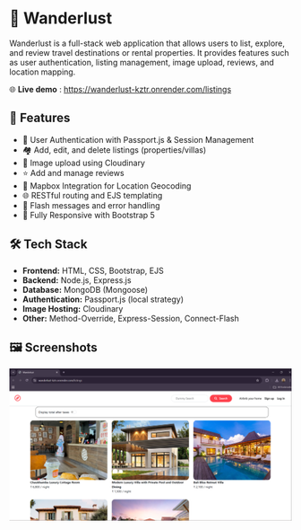 # 🧭 Wanderlust

Wanderlust is a full-stack web application that allows users to list, explore, and review travel destinations or rental properties. It provides features such as user authentication, listing management, image upload, reviews, and location mapping.

🌐 **Live demo** : https://wanderlust-kztr.onrender.com/listings

## 🚀 Features

- 🔐 User Authentication with Passport.js & Session Management
- 🏘️ Add, edit, and delete listings (properties/villas)
- 📸 Image upload using Cloudinary
- ⭐ Add and manage reviews
- 📍 Mapbox Integration for Location Geocoding
- 🌐 RESTful routing and EJS templating
- 💬 Flash messages and error handling
- 📱 Fully Responsive with Bootstrap 5

## 🛠️ Tech Stack

- **Frontend:** HTML, CSS, Bootstrap, EJS
- **Backend:** Node.js, Express.js
- **Database:** MongoDB (Mongoose)
- **Authentication:** Passport.js (local strategy)
- **Image Hosting:** Cloudinary
- **Other:** Method-Override, Express-Session, Connect-Flash

## 🖼️ Screenshots

![Screenshot](image.png)
